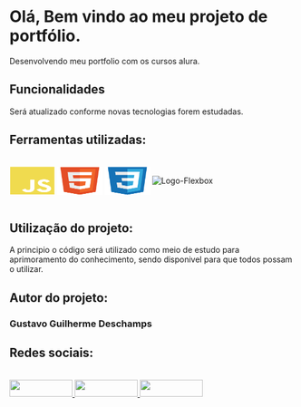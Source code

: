 # Olá, Bem vindo ao meu projeto de portfólio.

Desenvolvendo meu portfolio com os cursos alura. <br>

## Funcionalidades

Será atualizado conforme novas tecnologias forem estudadas.

## Ferramentas utilizadas:
<div style="display: inline_block"><br>
  <img align="center" alt="Logo-Js" height="50" width="80" src="https://raw.githubusercontent.com/devicons/devicon/master/icons/javascript/javascript-plain.svg">
  <img align="center" alt="Logo-HTML" height="50" width="80" src="https://raw.githubusercontent.com/devicons/devicon/master/icons/html5/html5-original.svg">
  <img align="center" alt="Logo-CSS" height="50" width="80" src="https://raw.githubusercontent.com/devicons/devicon/master/icons/css3/css3-original.svg">
  <img align="center" alt="Logo-Flexbox" height="50" width="80" src="https://opspl.com/wp-content/uploads/2019/04/Flexbox.jpg">
</div>
<br>

## Utilização do projeto:

A principio o código será utilizado como meio de estudo para aprimoramento do conhecimento, sendo disponivel para que todos possam o utilizar.

## Autor do projeto:

### Gustavo Guilherme Deschamps

## Redes sociais:
<div style="display: inline_block"><br>
     <a href="https://github.com/GuDeschamps" target="_blank"> <img src="https://img.shields.io/badge/github-%23121011.svg?style=for-the-badge&logo=github&logoColor=white" target="_blank"  height="30" width="111>"</a>
     <a href="https://cursos.alura.com.br/user/gustavodguilherme0205" target="_blank"><img src="https://www.alura.com.br/assets/img/home/alura-logo.1647533643.svg" height="30" width="111>"</a> 
    <a href="https://www.linkedin.com/in/gustavo-guilherme-deschamps-a6274b137" target="_blank"><img src="https://img.shields.io/badge/linkedin-%230077B5.svg?style=for-the-badge&logo=linkedin&logoColor=white" target="_blank" height="30" width="111>"</a> 

</div>

<!--
Descrição do seu projeto;
Funcionalidades;
Como os usuários podem utilizá-lo;
Onde os usuários podem encontrar ajuda sobre seu projeto;
Autores do projeto
-->
